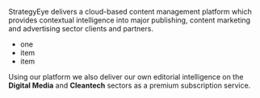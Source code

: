 StrategyEye delivers a cloud-based content management platform which provides contextual intelligence into major publishing, content marketing and advertising sector clients and partners. 

- one
- item
- item


Using our platform we also deliver our own editorial intelligence on the **Digital Media** and **Cleantech** sectors as a premium subscription service.